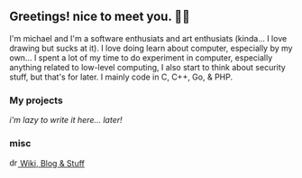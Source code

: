 ## Greetings! nice to meet you. 👋💗
I'm michael and I'm a software enthusiats and art enthusiats (kinda... I love drawing but sucks at it). I love doing learn about computer, especially by my own... I spent a lot of my time to do experiment in computer, especially anything related to low-level computing, I also start to think about security stuff, but that's for later. I mainly code in C, C++, Go, & PHP.

### My projects
_i'm lazy to write it here... later!_

### misc
<a href='https://hakushigo.notion.site/hakushigo-77f36132c1fa425982528a51b9b74d09'> <img src="https://user-images.githubusercontent.com/72906412/236980363-e78e5741-ab5b-4e36-ac17-841b88fb6739.jpg" alt="drawing" width="15" height="15"/> Wiki, Blog & Stuff  </p>
